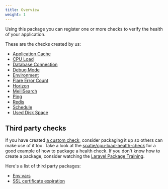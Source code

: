 ```yaml
---
title: Overview
weight: 1
---
```


Using this package you can register one or more checks to verify the health of your application.

These are the checks created by us:

- [Application Cache](cache)
- [CPU Load](cpu-load)
- [Database Connection](db-connection)
- [Debug Mode](debug-mode)
- [Environment](environment)
- [Flare Error Count](flare-error-count)
- [Horizon](horizon)
- [MeiliSearch](meilisearch)
- [Ping](ping)
- [Redis](redis)
- [Schedule](schedule)
- [Used Disk Space](used-disk-space)

## Third party checks

If you have created [a custom check](/docs/laravel-health/v1/basic-usage/creating-custom-checks), consider packaging it up so others can make use of it too. Take a look at the [spatie/cpu-load-health-check](https://github.com/spatie/cpu-load-health-check) for a good example of how to package a health check. If you don't know how to create a package, consider watching the [Laravel Package Training](https://laravelpackage.training).

Here's a list of third party packages:

- [Env vars](https://github.com/encodia/laravel-health-env-vars)
- [SSL certificate expiration](https://github.com/victord11/ssl-certification-health-check)

